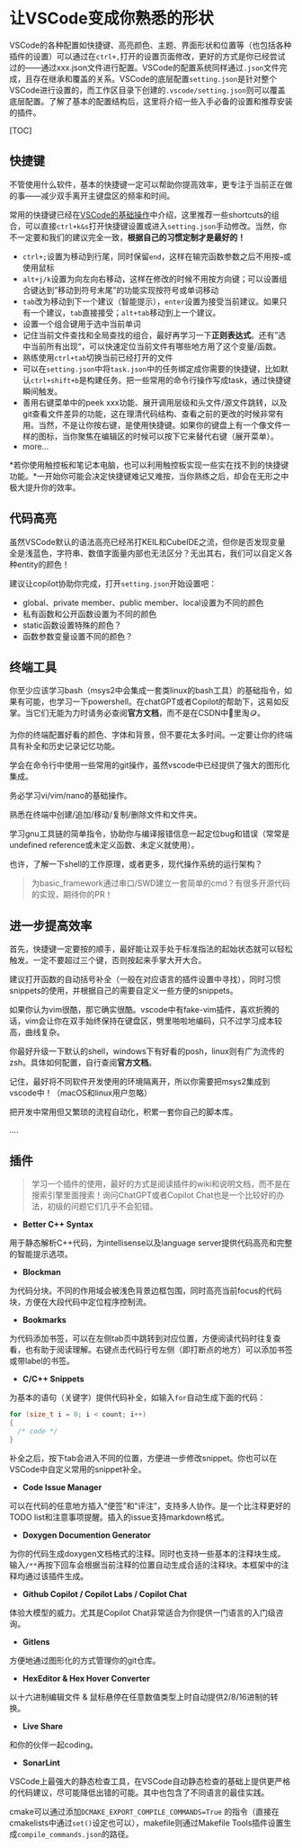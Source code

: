 # 让VSCode变成你熟悉的形状

VSCode的各种配置如快捷键、高亮颜色、主题、界面形状和位置等（也包括各种插件的设置）可以通过在`ctrl+,`打开的设置页面修改，更好的方式是你已经尝试过的——通过xxx.json文件进行配置。VSCode的配置系统同样通过`.json`文件完成，且存在继承和覆盖的关系。VSCode的底层配置`setting.json`是针对整个VSCode进行设置的，而工作区目录下创建的`.vscode/setting.json`则可以覆盖底层配置。了解了基本的配置结构后，这里将介绍一些入手必备的设置和推荐安装的插件。

[TOC]

## 快捷键

不管使用什么软件，基本的快捷键一定可以帮助你提高效率，更专注于当前正在做的事——减少双手离开主键盘区的频率和时间。

常用的快捷键已经在[VSCode的基础操作](VSCode+Ozone使用方法.md)中介绍，这里推荐一些shortcuts的组合，可以直接`ctrl+k&s`打开快捷键设置或进入`setting.json`手动修改。当然，你不一定要和我们的建议完全一致，**根据自己的习惯定制才是最好的！**

- `ctrl+;`设置为移动到行尾，同时保留`end`，这样在输完函数参数之后不用按`→`或使用鼠标
- `alt+j/k`设置为向左向右移动，这样在修改的时候不用按方向键；可以设置组合键达到”移动到符号末尾”的功能实现按符号或单词移动
- `tab`改为移动到下一个建议（智能提示），`enter`设置为接受当前建议。如果只有一个建议，`tab`直接接受；`alt+tab`移动到上一个建议。
- 设置一个组合键用于选中当前单词
- 记住当前文件查找和全局查找的组合，最好再学习一下**正则表达式**。还有”选中当前所有出现“，可以快速定位当前文件有哪些地方用了这个变量/函数。
- 熟练使用`ctrl+tab`切换当前已经打开的文件
- 可以在`setting.json`中将`task.json`中的任务绑定成你需要的快捷键，比如默认`ctrl+shift+b`是构建任务。把一些常用的命令行操作写成task，通过快捷键瞬间触发。
- 善用右键菜单中的peek xxx功能、展开调用层级和头文件/源文件跳转，以及git查看文件差异的功能，这在理清代码结构、查看之前的更改的时候非常有用。当然，不是让你按右键，是使用快捷键。如果你的键盘上有一个像文件一样的图标，当你聚焦在编辑区的时候可以按下它来替代右键（展开菜单）。
- more...

*若你使用触控板和笔记本电脑，也可以利用触控板实现一些实在找不到的快捷键功能。*一开始你可能会决定快捷键难记又难按，当你熟练之后，却会在无形之中极大提升你的效率。



## 代码高亮

虽然VSCode默认的语法高亮已经吊打KEIL和CubeIDE之流，但你是否发现变量全是浅蓝色，字符串、数值字面量内部也无法区分？无出其右，我们可以自定义各种entity的颜色！

建议让copilot协助你完成，打开`setting.json`开始设置吧：

- global、private member、public member、local设置为不同的颜色
- 私有函数和公开函数设置为不同的颜色
- static函数设置特殊的颜色？
- 函数参数变量设置不同的颜色？



## 终端工具

你至少应该学习bash（msys2中会集成一套类linux的bash工具）的基础指令，如果有可能，也学习一下powershell。在chatGPT或者Copilot的帮助下，这易如反掌。当它们无能为力时请务必查阅**官方文档**，而不是在CSDN中💩里淘🪙。

为你的终端配置好看的颜色、字体和背景，但不要花太多时间。一定要让你的终端具有补全和历史记录记忆功能。

学会在命令行中使用一些常用的git操作，虽然vscode中已经提供了强大的图形化集成。

务必学习vi/vim/nano的基础操作。

熟悉在终端中创建/追加/移动/复制/删除文件和文件夹。

学习gnu工具链的简单指令，协助你与编译报错信息一起定位bug和错误（常常是undefined reference或未定义函数、未定义就使用）。

也许，了解一下shell的工作原理，或者更多，现代操作系统的运行架构？

> 为basic_framework通过串口/SWD建立一套简单的cmd？有很多开源代码的实现，期待你的PR！



## 进一步提高效率

首先，快捷键一定要按的顺手，最好能让双手处于标准指法的起始状态就可以轻松触发。一定不要超过三个键，否则按起来手掌大开大合。

建议打开函数的自动括号补全（一般在对应语言的插件设置中寻找），同时习惯snippets的使用，并根据自己的需要自定义一些方便的snippets。

如果你认为vim很酷，那它确实很酷。vscode中有fake-vim插件，喜欢折腾的话，vim会让你在双手始终保持在键盘区，劈里啪啦地编码，只不过学习成本较高，曲线复杂。

你最好升级一下默认的shell，windows下有好看的posh，linux则有广为流传的zsh。具体如何配置，自行查阅**官方文档**。

记住，最好将不同软件开发使用的环境隔离开，所以你需要把msys2集成到vscode中！（macOS和linux用户忽略）

把开发中常用但又繁琐的流程自动化，积累一套你自己的脚本库。

....



## 插件

> 学习一个插件的使用，最好的方式是阅读插件的wiki和说明文档，而不是在搜索引擎里面搜索！询问ChatGPT或者Copilot Chat也是一个比较好的办法，初级的问题它们几乎不会犯错。

- **Better C++ Syntax**

用于静态解析C++代码，为intellisense以及language server提供代码高亮和完整的智能提示选项。

- **Blockman**

为代码分块。不同的作用域会被浅色背景边框包围，同时高亮当前focus的代码块，方便在大段代码中定位程序控制流。

- **Bookmarks**

为代码添加书签，可以在左侧tab页中跳转到对应位置，方便阅读代码时往复查看，也有助于阅读理解。右键点击代码行号左侧（即打断点的地方）可以添加书签或带label的书签。

- **C/C++ Snippets**

为基本的语句（关键字）提供代码补全，如输入`for`自动生成下面的代码：

```c
for (size_t i = 0; i < count; i++)
{
  /* code */
}
```

补全之后，按下tab会进入不同的位置，方便进一步修改snippet。你也可以在VSCode中自定义常用的snippet补全。

- **Code Issue Manager**

可以在代码的任意地方插入“便签”和“评注”，支持多人协作。是一个比注释更好的TODO list和注意事项提醒。插入的issue支持markdown格式。

- **Doxygen Documention Generator**

为你的代码生成doxygen文档格式的注释。同时也支持一些基本的注释块生成。输入`/**`再按下回车会根据当前注释的位置自动生成合适的注释块。本框架中的注释均通过该插件生成。

- **Github Copilot / Copilot Labs / Copilot Chat**

体验大模型的威力。尤其是Copilot Chat非常适合为你提供一门语言的入门级咨询。

- **Gitlens**

方便地通过图形化的方式管理你的git仓库。

- **HexEditor & Hex Hover Converter**

以十六进制编辑文件 & 鼠标悬停在任意数值类型上时自动提供2/8/16进制的转换。

- **Live Share**

和你的伙伴一起coding。

- **SonarLint**

VSCode上最强大的静态检查工具，在VSCode自动静态检查的基础上提供更严格的代码建议，尽可能降低出错的可能。其中也包含了不同语言的最佳实践。

cmake可以通过添加`DCMAKE_EXPORT_COMPILE_COMMANDS=True` 的指令（直接在cmakelists中通过`set()`设定也可以），makefile则通过Makefile Tools插件设置生成`compile_commands.json`的路径。

